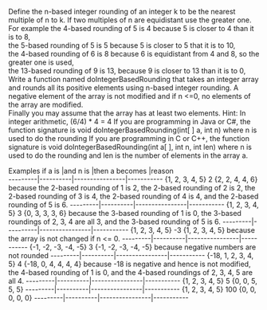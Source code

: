 Define the n-based integer rounding of an integer k to be the nearest multiple of n to k. If two multiples 
of n are equidistant use the greater one. For example 
the 4-based rounding of 5 is 4 because 5 is closer to 4 than it is to 8,  
the 5-based rounding of 5 is 5 because 5 is closer to 5 that it is to 10,  
the 4-based rounding of 6 is 8 because 6 is equidistant from 4 and 8, so the greater one is used,  
the 13-based rounding of 9 is 13, because 9 is closer to 13 than it is to 0,  
Write a function named doIntegerBasedRounding that takes an integer array and rounds all its positive 
elements using n-based integer rounding. 
A negative element of the array is not modified and if n <=0, no elements of the array are modified.  
Finally you may assume that the array has at least two elements. 
Hint: In integer arithmetic,  (6/4) * 4 = 4 
If you are programming in Java or C#, the function signature is 
void doIntegerBasedRounding(int[ ] a, int n) where n is used to do the rounding 
If you are programming in C or C++, the function signature is 
void doIntegerBasedRounding(int a[ ], int n, int len) where n is used to do the rounding and len is the 
number of elements in the array a. 

Examples 
if a is  |and n is  |then a becomes  |reason  
---------|----------|----------------|-----------
{1, 2, 3, 4, 5} 
2 
{2, 2, 4, 4, 6} 
because the 2-based rounding of 1 is 2, the 2-based 
rounding of 2 is 2, the 2-based rounding of 3 is 4, the 
2-based rounding of  4 is 4, and the 2-based rounding 
of 5 is 6. 
---------|----------|----------------|-----------
{1, 2, 3, 4, 5} 
3 
{0, 3, 3, 3, 6} 
because the 3-based rounding of 1 is 0, the 3-based 
roundings of 2, 3, 4 are all 3, and the 3-based rounding 
of 5 is 6. 
---------|----------|----------------|-----------
{1, 2, 3, 4, 5} -3 
{1, 2, 3, 4, 5} 
because the array is not changed if n <= 0. 
---------|----------|----------------|-----------
{-1, -2, -3, -4, -5} 
3 
{-1, -2, -3, -4, -5} 
because negative numbers are not rounded
---------|----------|----------------|-----------
{-18, 1, 2, 3, 4, 5} 
4 
{-18, 0, 4, 4, 4, 4} 
because -18 is negative and hence is not modified,  the 
4-based rounding of 1 is 0, and the 4-based roundings 
of 2, 3, 4, 5 are all 4.
---------|----------|----------------|-----------
{1, 2, 3, 4, 5} 
5 
{0, 0, 5, 5, 5} 
---------|----------|----------------|-----------
{1, 2, 3, 4, 5} 
100 
{0, 0, 0, 0, 0} 
---------|----------|----------------|-----------